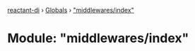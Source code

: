 [reactant-di](../README.md) › [Globals](../globals.md) › ["middlewares/index"](_middlewares_index_.md)

# Module: "middlewares/index"


